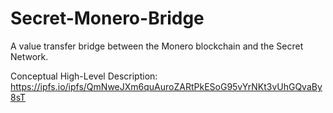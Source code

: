 # Secret-Monero-Bridge
A value transfer bridge between the Monero blockchain and the Secret Network.

Conceptual High-Level Description: https://ipfs.io/ipfs/QmNweJXm6quAuroZARtPkESoG95vYrNKt3vUhGQvaBy8sT
